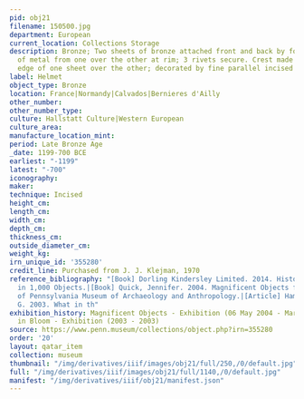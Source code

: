 ```yaml
---
pid: obj21
filename: 150500.jpg
department: European
current_location: Collections Storage
description: Bronze; Two sheets of bronze attached front and back by folding a flap
  of metal from one over the other at rim; 3 rivets secure. Crest made by folding
  edge of one sheet over the other; decorated by fine parallel incised lines.
label: Helmet
object_type: Bronze
location: France|Normandy|Calvados|Bernieres d'Ailly
other_number:
other_number_type:
culture: Hallstatt Culture|Western European
culture_area:
manufacture_location_mint:
period: Late Bronze Age
_date: 1199-700 BCE
earliest: "-1199"
latest: "-700"
iconography:
maker:
technique: Incised
height_cm:
length_cm:
width_cm:
depth_cm:
thickness_cm:
outside_diameter_cm:
weight_kg:
irn_unique_id: '355280'
credit_line: Purchased from J. J. Klejman, 1970
reference_bibliography: "[Book] Dorling Kindersley Limited. 2014. History of the World
  in 1,000 Objects.|[Book] Quick, Jennifer. 2004. Magnificent Objects from the University
  of Pennsylvania Museum of Archaeology and Anthropology.|[Article] Hamilton, Elizabeth
  G. 2003. What in th"
exhibition_history: Magnificent Objects - Exhibition (06 May 2004 - Mar 2005)|Artifacts
  in Bloom - Exhibition (2003 - 2003)
source: https://www.penn.museum/collections/object.php?irn=355280
order: '20'
layout: qatar_item
collection: museum
thumbnail: "/img/derivatives/iiif/images/obj21/full/250,/0/default.jpg"
full: "/img/derivatives/iiif/images/obj21/full/1140,/0/default.jpg"
manifest: "/img/derivatives/iiif/obj21/manifest.json"
---
```

